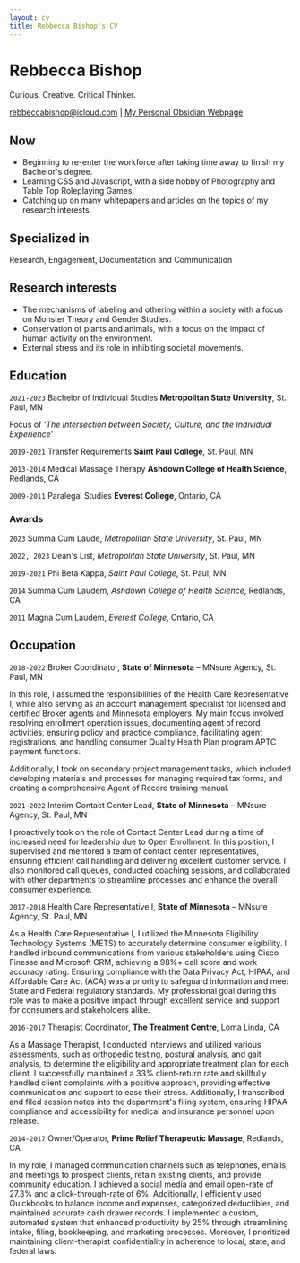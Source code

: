 ```yaml
---
layout: cv
title: Rebbecca Bishop's CV
---
```

# Rebbecca Bishop
Curious. Creative. Critical Thinker.

<div id="webaddress">
<a href="rebbeccabishop@icloud.com">rebbeccabishop@icloud.com</a>
| <a href="https://tenebrousdragon.com/home">My Personal Obsidian Webpage</a>
</div>

## Now

- Beginning to re-enter the workforce after taking time away to finish my Bachelor's degree.
- Learning CSS and Javascript, with a side hobby of Photography and Table Top Roleplaying Games.
- Catching up on many whitepapers and articles on the topics of my research interests.

## Specialized in

Research, Engagement, Documentation and Communication

## Research interests

- The mechanisms of labeling and othering within a society with a focus on Monster Theory and Gender Studies.
- Conservation of plants and animals, with a focus on the impact of human activity on the environment.
- External stress and its role in inhibiting societal movements. 

## Education

`2021-2023`
Bachelor of Individual Studies __Metropolitan State University__, St. Paul, MN

Focus of '_The Intersection between Society, Culture, and the Individual Experience_'

`2019-2021`
Transfer Requirements **Saint Paul College**, St. Paul, MN

`2013-2014`
Medical Massage Therapy **Ashdown College of Health Science**, Redlands, CA

`2009-2011`
Paralegal Studies **Everest College**, Ontario, CA

### Awards

`2023`
Summa Cum Laude, *Metropolitan State University*, St. Paul, MN

`2022, 2023`
Dean's List, *Metropolitan State University*, St. Paul, MN

`2019-2021`
Phi Beta Kappa, *Saint Paul College*, St. Paul, MN

`2014`
Summa Cum Laudem, *Ashdown College of Health Science*, Redlands, CA

`2011`
Magna Cum Laudem, *Everest College*, Ontario, CA

## Occupation

`2018-2022`
Broker Coordinator, __State of Minnesota__ – MNsure Agency, St. Paul, MN

In this role, I assumed the responsibilities of the Health Care Representative I, while also serving as an account management specialist for licensed and certified Broker agents and Minnesota employers. My main focus involved resolving enrollment operation issues, documenting agent of record activities, ensuring policy and practice compliance, facilitating agent registrations, and handling consumer Quality Health Plan program APTC payment functions.

Additionally, I took on secondary project management tasks, which included developing materials and processes for managing required tax forms, and creating a comprehensive Agent of Record training manual.

`2021-2022`
Interim Contact Center Lead, __State of Minnesota__ – MNsure Agency, St. Paul, MN

I proactively took on the role of Contact Center Lead during a time of increased need for leadership due to Open Enrollment. In this position, I supervised and mentored a team of contact center representatives, ensuring efficient call handling and delivering excellent customer service. I also monitored call queues, conducted coaching sessions, and collaborated with other departments to streamline processes and enhance the overall consumer experience.

`2017-2018`
Health Care Representative I, __State of Minnesota__ – MNsure Agency, St. Paul, MN

As a Health Care Representative I, I utilized the Minnesota Eligibility Technology Systems (METS) to accurately determine consumer eligibility. I handled inbound communications from various stakeholders using Cisco Finesse and Microsoft CRM, achieving a 98%+ call score and work accuracy rating. Ensuring compliance with the Data Privacy Act, HIPAA, and Affordable Care Act (ACA) was a priority to safeguard information and meet State and Federal regulatory standards. My professional goal during this role was to make a positive impact through excellent service and support for consumers and stakeholders alike.

`2016-2017`
Therapist Coordinator, __The Treatment Centre__, Loma Linda, CA

As a Massage Therapist, I conducted interviews and utilized various assessments, such as orthopedic testing, postural analysis, and gait analysis, to determine the eligibility and appropriate treatment plan for each client. I successfully maintained a 33% client-return rate and skillfully handled client complaints with a positive approach, providing effective communication and support to ease their stress. Additionally, I transcribed and filed session notes into the department's filing system, ensuring HIPAA compliance and accessibility for medical and insurance personnel upon release.

`2014-2017`
Owner/Operator, __Prime Relief Therapeutic Massage__, Redlands, CA

In my role, I managed communication channels such as telephones, emails, and meetings to prospect clients, retain existing clients, and provide community education. I achieved a social media and email open-rate of 27.3% and a click-through-rate of 6%. Additionally, I efficiently used Quickbooks to balance income and expenses, categorized deductibles, and maintained accurate cash drawer records. I implemented a custom, automated system that enhanced productivity by 25% through streamlining intake, filing, bookkeeping, and marketing processes. Moreover, I prioritized maintaining client-therapist confidentiality in adherence to local, state, and federal laws.



<!-- ### Footer

Last updated: August 2023 -->
